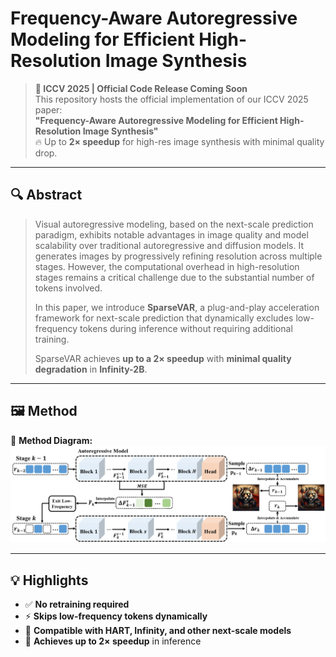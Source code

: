 # Frequency-Aware Autoregressive Modeling for Efficient High-Resolution Image Synthesis

> **📌 ICCV 2025 | Official Code Release Coming Soon**  
> This repository hosts the official implementation of our ICCV 2025 paper:  
> **"Frequency-Aware Autoregressive Modeling for Efficient High-Resolution Image Synthesis"**  
> 🔥 Up to **2× speedup** for high-res image synthesis with minimal quality drop.

---

## 🔍 Abstract

> Visual autoregressive modeling, based on the next-scale prediction paradigm, exhibits notable advantages in image quality and model scalability over traditional autoregressive and diffusion models. It generates images by progressively refining resolution across multiple stages. However, the computational overhead in high-resolution stages remains a critical challenge due to the substantial number of tokens involved.
>
> In this paper, we introduce **SparseVAR**, a plug-and-play acceleration framework for next-scale prediction that dynamically excludes low-frequency tokens during inference without requiring additional training.
>
> SparseVAR achieves **up to a 2× speedup** with **minimal quality degradation** in **Infinity-2B**.

---

## 🖼️ Method


📄 **Method Diagram:**  
![Method Overview](assets/method_exit.png)

<!-- For inline image display after converting PDF to PNG -->
<!-- ![Method Overview](assets/method.png) -->

---

## 💡 Highlights

- ✅ **No retraining required**  
- ⚡ **Skips low-frequency tokens dynamically**  
- 🧩 **Compatible with HART, Infinity, and other next-scale models**  
- 🚀 **Achieves up to 2× speedup** in inference



<!--
---

## 📦 Code Release Plan

Planned release contents:

- [ ] Inference code with token skipping
- [ ] Pretrained checkpoints
- [ ] Scripts & documentation
- [ ] Evaluation and visualization tools -->

<!--## 📄 Citation

```bibtex
@inproceedings{chen2025frequencyaware,
  title     = {Frequency-Aware Autoregressive Modeling for Efficient High-Resolution Image Synthesis},
  author    = {Zhuokun Chen and Jugang Fan and Zhuowei Yu and Bohan Zhuang and Mingkui Tan},
  booktitle = {Proceedings of the IEEE/CVF International Conference on Computer Vision (ICCV)},
  year      = {2025}
}-->
